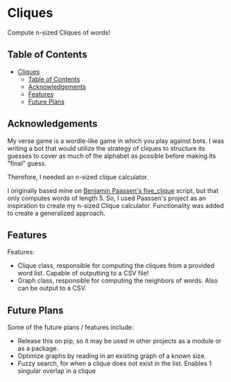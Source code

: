 # Cliques

Compute n-sized Cliques of words!

## Table of Contents

- [Cliques](#cliques)
  - [Table of Contents](#table-of-contents)
  - [Acknowledgements](#acknowledgements)
  - [Features](#features)
  - [Future Plans](#future-plans)

## Acknowledgements

My verse game is a wordle-like game in which you play against bots. I was writing a bot that would utilize the strategy of cliques to structure its guesses to cover as much of the alphabet as possible before making its "final" guess.

Therefore, I needed an n-sized clique calculator.

I originally based mine on [Benjamin Paassen's five_clique](https://gitlab.com/bpaassen/five_clique) script, but that only computes words of length 5. So, I used Paassen's project as an inspiration to create my n-sized Clique calculator. Functionality was added to create a generalized approach.

## Features

Features:

- Clique class, responsible for computing the cliques from a provided word list. Capable of outputting to a CSV file!
- Graph class, responsible for computing the neighbors of words. Also can be output to a CSV.

## Future Plans

Some of the future plans / features include:

- Release this on pip, so it may be used in other projects as a module or as a package.
- Optimize graphs by reading in an existing graph of a known size.
- Fuzzy search, for when a clique does not exist in the list. Enables 1 singular overlap in a clique
